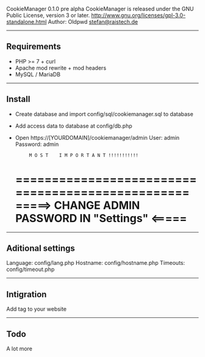 CookieManager 0.1.0 pre alpha
CookieManager is released under the GNU Public License, version 3 or later.
http://www.gnu.org/licenses/gpl-3.0-standalone.html
Author: Oldpwd <stefan@raistech.de>


-----------------------------------
Requirements
-----------------------------------
 - PHP >= 7 + curl
 - Apache mod rewrite + mod headers
 - MySQL / MariaDB


-----------------------------------
Install
-----------------------------------
 - Create database and import config/sql/cookiemanager.sql to database
 - Add access data to database at config/db.php
 - Open https://[YOURDOMAIN]/cookiemanager/admin
   User: admin
   Password: admin

            M O S T    I M P O R T A N T !!!!!!!!!!!
   =================================================
   =====> CHANGE ADMIN PASSWORD IN "Settings" <=====
   =================================================


-----------------------------------
Aditional settings
-----------------------------------
Language: config/lang.php
Hostname: config/hostname.php
Timeouts: config/timeout.php

-----------------------------------
Intigration
-----------------------------------
Add tag to your website

-----------------------------------
Todo
-----------------------------------
A lot more
